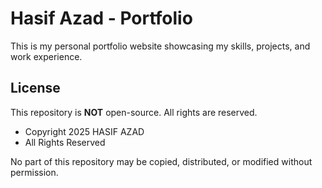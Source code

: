 # Hasif Azad - Portfolio

This is my personal portfolio website showcasing my skills, projects, and work experience.

## License

This repository is **NOT** open-source. All rights are reserved.

- Copyright 2025 HASIF AZAD
- All Rights Reserved

No part of this repository may be copied, distributed, or modified without permission.
